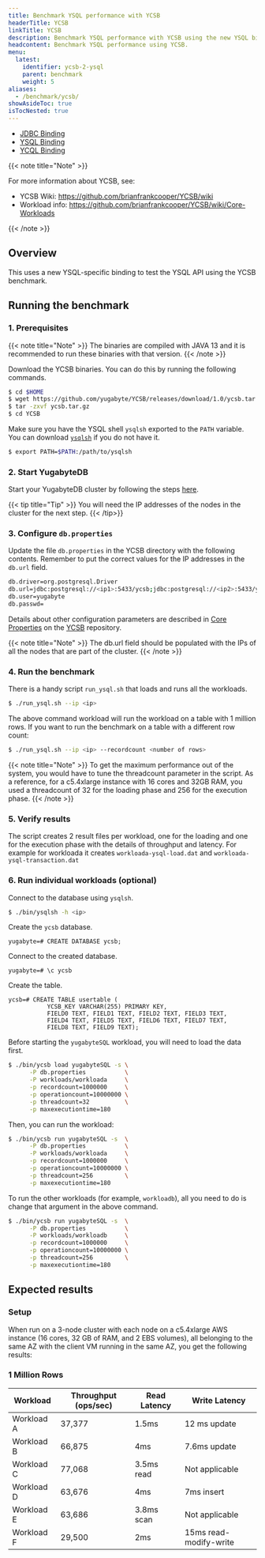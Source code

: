 ```yaml
---
title: Benchmark YSQL performance with YCSB
headerTitle: YCSB
linkTitle: YCSB
description: Benchmark YSQL performance with YCSB using the new YSQL binding.
headcontent: Benchmark YSQL performance using YCSB.
menu:
  latest:
    identifier: ycsb-2-ysql
    parent: benchmark
    weight: 5
aliases:
  - /benchmark/ycsb/
showAsideToc: true
isTocNested: true
---
```


<ul class="nav nav-tabs-alt nav-tabs-yb">

  <li >
    <a href="/latest/benchmark/ycsb-jdbc/" class="nav-link">
      <i class="icon-postgres" aria-hidden="true"></i>
      JDBC Binding
    </a>
  </li>

  <li >
    <a href="/latest/benchmark/ycsb-ysql/" class="nav-link active">
      <i class="icon-postgres" aria-hidden="true"></i>
      YSQL Binding
    </a>
  </li>

  <li >
    <a href="/latest/benchmark/ycsb-ycql/" class="nav-link">
      <i class="icon-cassandra" aria-hidden="true"></i>
      YCQL Binding
    </a>
  </li>

</ul>

{{< note title="Note" >}}

For more information about YCSB, see:

* YCSB Wiki: https://github.com/brianfrankcooper/YCSB/wiki
* Workload info: https://github.com/brianfrankcooper/YCSB/wiki/Core-Workloads

{{< /note >}}
## Overview

This uses a new YSQL-specific binding to test the YSQL API using the YCSB benchmark.

## Running the benchmark

### 1. Prerequisites

{{< note title="Note" >}}
The binaries are compiled with JAVA 13 and it is recommended to run these binaries with that version.
{{< /note >}}

Download the YCSB binaries. You can do this by running the following commands.

```sh
$ cd $HOME
$ wget https://github.com/yugabyte/YCSB/releases/download/1.0/ycsb.tar.gz
$ tar -zxvf ycsb.tar.gz
$ cd YCSB
```
Make sure you have the YSQL shell `ysqlsh` exported to the `PATH` variable. You can download [`ysqlsh`](https://download.yugabyte.com/) if you do not have it.
```sh
$ export PATH=$PATH:/path/to/ysqlsh
```

### 2. Start YugabyteDB

Start your YugabyteDB cluster by following the steps [here](../../deploy/manual-deployment/).

{{< tip title="Tip" >}}
You will need the IP addresses of the nodes in the cluster for the next step.
{{< /tip>}}

### 3. Configure `db.properties`

Update the file `db.properties` in the YCSB directory with the following contents. Remember to put the correct values for the IP addresses in the `db.url` field.

```sh
db.driver=org.postgresql.Driver
db.url=jdbc:postgresql://<ip1>:5433/ycsb;jdbc:postgresql://<ip2>:5433/ycsb;jdbc:postgresql://<ip3>:5433/ycsb;
db.user=yugabyte
db.passwd=
```

Details about other configuration parameters are described in [Core Properties](https://github.com/brianfrankcooper/YCSB/wiki/Core-Properties) on the [YCSB](https://github.com/brianfrankcooper/YCSB/) repository.

{{< note title="Note" >}}
The db.url field should be populated with the IPs of all the nodes that are part of the cluster.
{{< /note >}}

### 4. Run the benchmark
There is a handy script `run_ysql.sh` that loads and runs all the workloads.

```sh
$ ./run_ysql.sh --ip <ip>
```

The above command workload will run the workload on a table with 1 million rows. If you want to run the benchmark on a table with a different row count:
```sh
$ ./run_ysql.sh --ip <ip> --recordcount <number of rows>
```

{{< note title="Note" >}}
To get the maximum performance out of the system, you would have to tune the threadcount parameter in the script. As a reference, for a c5.4xlarge instance with 16 cores and 32GB RAM, you used a threadcount of 32 for the loading phase and 256 for the execution phase.
{{< /note >}}

### 5. Verify results

The script creates 2 result files per workload, one for the loading and one for the execution phase with the details of throughput and latency.
For example for workloada it creates `workloada-ysql-load.dat` and `workloada-ysql-transaction.dat`

### 6. Run individual workloads (optional)

Connect to the database using `ysqlsh`.
```sh
$ ./bin/ysqlsh -h <ip>
```

Create the `ycsb` database.
```postgres
yugabyte=# CREATE DATABASE ycsb;
```

Connect to the created database.
```postgres
yugabyte=# \c ycsb
```

Create the table.
```postgres
ycsb=# CREATE TABLE usertable (
           YCSB_KEY VARCHAR(255) PRIMARY KEY,
           FIELD0 TEXT, FIELD1 TEXT, FIELD2 TEXT, FIELD3 TEXT,
           FIELD4 TEXT, FIELD5 TEXT, FIELD6 TEXT, FIELD7 TEXT,
           FIELD8 TEXT, FIELD9 TEXT);
```

Before starting the `yugabyteSQL` workload, you will need to load the data first.

```sh
$ ./bin/ycsb load yugabyteSQL -s \
      -P db.properties           \
      -P workloads/workloada     \
      -p recordcount=1000000     \
      -p operationcount=10000000 \
      -p threadcount=32          \
      -p maxexecutiontime=180
```

Then, you can run the workload:

```sh
$ ./bin/ycsb run yugabyteSQL -s  \
      -P db.properties           \
      -P workloads/workloada     \
      -p recordcount=1000000     \
      -p operationcount=10000000 \
      -p threadcount=256         \
      -p maxexecutiontime=180
```

To run the other workloads (for example, `workloadb`), all you need to do is change that argument in the above command.

```sh
$ ./bin/ycsb run yugabyteSQL -s  \
      -P db.properties           \
      -P workloads/workloadb     \
      -p recordcount=1000000     \
      -p operationcount=10000000 \
      -p threadcount=256         \
      -p maxexecutiontime=180
```

## Expected results

### Setup

When run on a 3-node cluster with each node on a c5.4xlarge AWS instance (16 cores, 32 GB of RAM, and 2 EBS volumes), all belonging to the same AZ with the client VM running in the same AZ, you get the following results:

### 1 Million Rows

| Workload | Throughput (ops/sec) | Read Latency | Write Latency
-------------|-----------|------------|------------|
Workload A | 37,377 | 1.5ms | 12 ms update
Workload B | 66,875 | 4ms | 7.6ms update
Workload C | 77,068 | 3.5ms read | Not applicable
Workload D | 63,676 | 4ms | 7ms insert
Workload E | 63,686 | 3.8ms scan | Not applicable
Workload F | 29,500 | 2ms | 15ms read-modify-write
